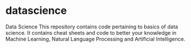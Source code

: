 # datascience
Data Science
This repository contains code pertaining to basics of data science.
It contains cheat sheets and code to better your knowledge in Machine Learning, Natural Language Processing and Artificial Intelligence.
